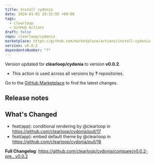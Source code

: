 ```yaml
---
title: Install cydonia
date: 2024-01-01 19:15:55 +00:00
tags:
  - clearloop
  - GitHub Actions
draft: false
repo: clearloop/cydonia
marketplace: https://github.com/marketplace/actions/install-cydonia
version: v0.0.2
dependentsNumber: "?"
---
```



Version updated for **clearloop/cydonia** to version **v0.0.2**.
- This action is used across all versions by **?** repositories.

Go to the [GitHub Marketplace](https://github.com/marketplace/actions/install-cydonia) to find the latest changes.

## Release notes

## What's Changed
* feat(app): conditional rendering by @clearloop in https://github.com/clearloop/cydonia/pull/17
* feat(app): embed default theme by @clearloop in https://github.com/clearloop/cydonia/pull/18


**Full Changelog**: https://github.com/clearloop/cydonia/compare/v0.0.2-pre...v0.0.2
